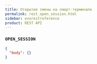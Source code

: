 ```yaml
---
title: Открытие смены на смарт-терминале
permalink: rest_open_session.html
sidebar: evorestreference
product: REST API
---
```



### `OPEN_SESSION`

```json
{
  "body": {}
}
```
